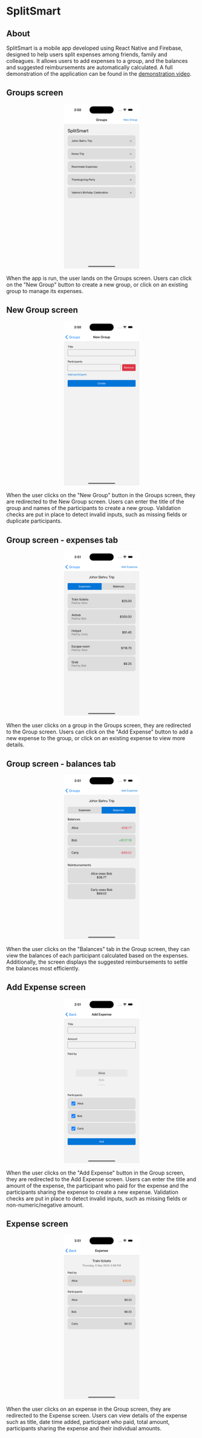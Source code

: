 # SplitSmart

## About

SplitSmart is a mobile app developed using React Native and Firebase, designed to help users split expenses among friends, family and colleagues. It allows users to add expenses to a group, and the balances and suggested reimbursements are automatically calculated. A full demonstration of the application can be found in the [demonstration video](https://github.com/chengjingling/splitSmart/blob/main/Demonstration%20Video.mp4).

## Groups screen

<p align="center">
    <img src="groups-screen.png" width="200" />
</p>

When the app is run, the user lands on the Groups screen. Users can click on the "New Group" button to create a new group, or click on an existing group to manage its expenses.

## New Group screen

<p align="center">
    <img src="new-group-screen.png" width="200" />
</p>

When the user clicks on the "New Group" button in the Groups screen, they are redirected to the New Group screen. Users can enter the title of the group and names of the participants to create a new group. Validation checks are put in place to detect invalid inputs, such as missing fields or duplicate participants.

## Group screen - expenses tab

<p align="center">
    <img src="group-screen-expenses.png" width="200" />
</p>

When the user clicks on a group in the Groups screen, they are redirected to the Group screen. Users can click on the "Add Expense" button to add a new expense to the group, or click on an existing expense to view more details.

## Group screen - balances tab

<p align="center">
    <img src="group-screen-balances.png" width="200" />
</p>

When the user clicks on the "Balances" tab in the Group screen, they can view the balances of each participant calculated based on the expenses. Additionally, the screen displays the suggested reimbursements to settle the balances most efficiently.

## Add Expense screen

<p align="center">
    <img src="add-expense-screen.png" width="200" />
</p>

When the user clicks on the "Add Expense" button in the Group screen, they are redirected to the Add Expense screen. Users can enter the title and amount of the expense, the participant who paid for the expense and the participants sharing the expense to create a new expense. Validation checks are put in place to detect invalid inputs, such as missing fields or non-numeric/negative amount.

## Expense screen

<p align="center">
    <img src="expense-screen.png" width="200" />
</p>

When the user clicks on an expense in the Group screen, they are redirected to the Expense screen. Users can view details of the expense such as title, date time added, participant who paid, total amount, participants sharing the expense and their individual amounts.
